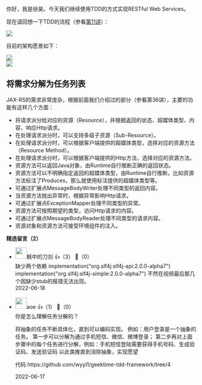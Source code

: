 你好，我是徐昊。今天我们继续使用TDD的方式实现RESTful Web Services。

现在请回想一下TDD的流程（参看[第11讲](https://time.geekbang.org/column/article/496703)）：

![](https://static001.geekbang.org/resource/image/d0/3a/d0f2ee19dba1881d14013930de7c173a.jpg?wh=8000x4500)

目前的架构愿景如下：

![](https://static001.geekbang.org/resource/image/b8/c4/b889c031c6dff9254522928cc50856c4.jpg?wh=2284x1315)  
![](https://static001.geekbang.org/resource/image/cc/97/cc54561589ff2ab51df4150fed195997.jpg?wh=8000x4500)

## 将需求分解为任务列表

JAX-RS的需求非常庞杂，根据前面我们介绍过的部分（参看第36讲），主要的功能有这样几个方面：

- 将请求派分给对应的资源（Resource），并根据返回的状态、超媒体类型、内容，响应Http请求。
- 在处理请求派分时，可以支持多级子资源（Sub-Resource）。
- 在处理请求派分时，可以根据客户端提供的超媒体类型，选择对应的资源方法（Resource Method）。
- 在处理请求派分时，可以根据客户端提供的Http方法，选择对应的资源方法。
- 资源方法可以返回Java对象，由Runtime自行推断正确的返回状态。
- 资源方法可以不明确指定返回的超媒体类型，由Runtime自行推断。比如资源方法标注了Produces，那么就使用标注提供的超媒体类型等。
- 可通过扩展点MessageBodyWriter处理不同类型的返回内容。
- 当资源方法抛出异常时，根据异常影响Http请求。
- 可通过扩展点ExceptionMapper处理不同类型的异常。
- 资源方法可按照期望的类型，访问Http请求的内容。
- 可通过扩展点MessageBodyReader处理不同类型的请求内容。
- 资源对象和资源方法可接受环境组件的注入。
<div><strong>精选留言（2）</strong></div><ul>
<li><img src="https://static001.geekbang.org/account/avatar/00/14/2d/93/0f1cbf44.jpg" width="30px"><span>枫中的刀剑</span> 👍（3） 💬（0）<div>缺少两个依赖
    implementation(&quot;org.slf4j:slf4j-api:2.0.0-alpha7&quot;)
    implementation(&quot;org.slf4j:slf4j-simple:2.0.0-alpha7&quot;)
不然在视频最后那几个因缺少stub的报错无法出现。

</div>2022-06-18</li><br/><li><img src="https://static001.geekbang.org/account/avatar/00/11/1d/de/62bfa83f.jpg" width="30px"><span>aoe</span> 👍（1） 💬（0）<div>你是怎么理解任务分解的？

将抽象的任务不断具体化，直到可以编码实现。
例如：用户登录是一个抽象的任务。
第一步可以分解为通过手机短信、微信、微博登录；
第二步再对上面步骤中的每个任务进行分解，例如：手机短信登陆需要获得手机号码、生成验证码、发送验证码
以此类推直到消除抽象，实现愿望

代码 https:&#47;&#47;github.com&#47;wyyl1&#47;geektime-tdd-framework&#47;tree&#47;4</div>2022-06-17</li><br/>
</ul>